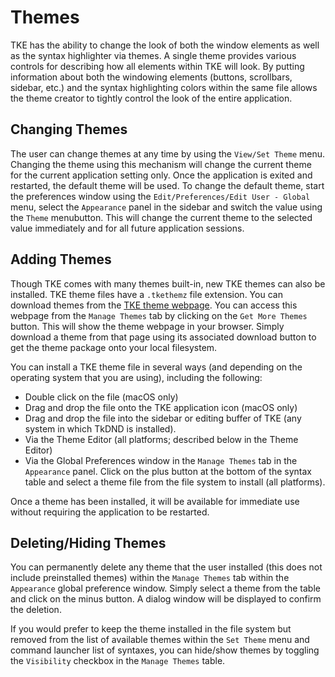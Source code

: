 # Themes

TKE has the ability to change the look of both the window elements as well as the syntax highlighter via themes. A single theme provides various controls for describing how all elements within TKE will look. By putting information about both the windowing elements (buttons, scrollbars, sidebar, etc.) and the syntax highlighting colors within the same file allows the theme creator to tightly control the look of the entire application.

## Changing Themes

The user can change themes at any time by using the `View/Set Theme` menu. Changing the theme using this mechanism will change the current theme for the current application setting only. Once the application is exited and restarted, the default theme will be used. To change the default theme, start the preferences window using the `Edit/Preferences/Edit User - Global` menu, select the `Appearance` panel in the sidebar and switch the value using the `Theme` menubutton. This will change the current theme to the selected value immediately and for all future application sessions.

## Adding Themes

Though TKE comes with many themes built-in, new TKE themes can also be installed. TKE theme files have a `.tkethemz` file extension. You can download themes from the [TKE theme webpage](http://tke.sourceforge.net/themes.html). You can access this webpage from the `Manage Themes` tab by clicking on the `Get More Themes` button. This will show the theme webpage in your browser. Simply download a theme from that page using its associated download button to get the theme package onto your local filesystem.

You can install a TKE theme file in several ways (and depending on the operating system that you are using), including the following:

- Double click on the file (macOS only)
- Drag and drop the file onto the TKE application icon (macOS only)
- Drag and drop the file into the sidebar or editing buffer of TKE (any system in which TkDND is installed).
- Via the Theme Editor (all platforms; described below in the Theme Editor)
- Via the Global Preferences window in the `Manage Themes` tab in the `Appearance` panel. Click on the plus button at the bottom of the syntax table and select a theme file from the file system to install (all platforms).

Once a theme has been installed, it will be available for immediate use without requiring the application to be restarted.

## Deleting/Hiding Themes

You can permanently delete any theme that the user installed (this does not include preinstalled themes) within the `Manage Themes` tab within the `Appearance` global preference window. Simply select a theme from the table and click on the minus button. A dialog window will be displayed to confirm the deletion.

If you would prefer to keep the theme installed in the file system but removed from the list of available themes within the `Set Theme` menu and command launcher list of syntaxes, you can hide/show themes by toggling the `Visibility` checkbox in the `Manage Themes` table.
